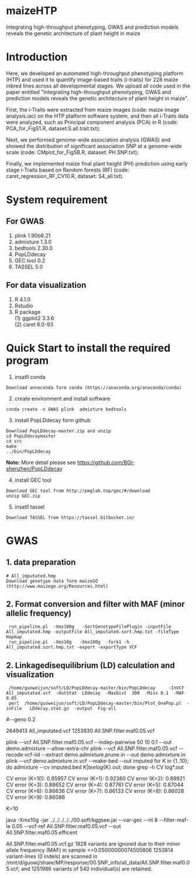 # maizeHTP
Integrating high-throughput phenotyping, GWAS and prediction models reveals the genetic architecture of plant height in maize

# Introduction
Here, we developed an automated high-throughput phenotyping platform (HTP) and used it to quantify image-based traits (i-traits) for 228 maize inbred lines across all developmental stages. We upload all code used in the paper entitled "Integrating high-throughput phenotyping, GWAS and prediction models reveals the genetic architecture of plant height in maize".

First, the i-Traits were extracted from maize images (code: maize image analysis.iac) on the HTP platform software system, and then all i-Traits data were analyzed, such as Principal component analysis (PCA) in R (code: PCA_for_FigS1.R, dataset:S.all.trait.txt);

Next, we performed genome-wide association analysis (GWAS) and showed the distribution of significant association SNP at a genome-wide scale (code: CMplot_for_Fig5B.R, dataset: PH.SNP.txt);

Finally, we implemented maize final plant height (PH) prediction using early stage i-Traits based on Random forests (RF) (code: caret_regression_RF_CV10.R, dataset: S4_all.txt).

# System requirement
## For GWAS

  1. plink 1.90b6.21   
  2. admixture 1.3.0   
  3. bedtools 2.30.0  
  4. PopLDdecay
  5. GEC tool 0.2  
  6. TASSEL 5.0

## For data visualization

  1. R 4.1.0  
  2. Rstudio   
  3. R package  
    (1) ggplot2 3.3.6  
    (2) caret 6.0-93  

# Quick Start to install the required program
  1. insatll conda  
  
    Download annoconda form conda (https://anaconda.org/anaconda/conda)  
      
  2. create environment and install software  
     
    conda create -n GWAS plink  admixture bedtools   
     
  3. install PopLDdecay form github  
    
    Download PopLDdecay-master.zip and unzip 
    cd PopLDdecaymaster 
    cd src  
    make  
    ../bin/PopLDdecay
    
   **Note:** More detail please see https://github.com/BGI-shenzhen/PopLDdecay
   
  4. install GEC tool 
     
    Downlaod GEC tool from http://pmglab.top/gec/#/download  
    unzip GEC.zip  
  
  5. insatll tassel  
     
    Download TASSEL from https://tassel.bitbucket.io/  
    
# GWAS
## 1. data preparation  
    # All_imputated.hmp
    Download genotype data form maizeGO (http://www.maizego.org/Resources.html)  
    
## 2. Format conversion and filter with MAF (minor allelic frequency)
     
     run_pipeline.pl  -Xmx100g   -SortGenotypeFilePlugin -inputFile All_imputated.hmp -outputFile All_imputated.sort.hmp.txt -fileType Hapmap  
     run_pipeline.pl  -Xms10g   -Xmx100g  -fork1 -h   All_imputated.sort.hmp.txt -export -exportType VCF  
          
## 2. Linkagedisequilibrium (LD) calculation and visualization
     
     /home/guoweijun/soft/LD/PopLDdecay-master/bin/PopLDdecay     -InVCF   All_imputated.vcf  -OutStat  LDdecay  -MaxDist  300  -Miss 0.1  -MAF 0.05  
     perl  /home/guoweijun/soft/LD/PopLDdecay-master/bin/Plot_OnePop.pl  -inFile   LDdecay.stat.gz  -output  Fig-all  

   #--geno 0.2 

2649413 All_imputated.vcf
1253830 All.SNP.filter.maf0.05.vcf


plink --vcf All.SNP.filter.maf0.05.vcf --indep-pairwise 50 10 0.1 --out demo.admixture --allow-extra-chr
plink --vcf All.SNP.filter.maf0.05.vcf --recode vcf-iid --extract demo.admixture.prune.in --out demo.admixture.in
plink --vcf demo.admixture.in.vcf  --make-bed  --out imputed
for K in {1..10}; do admixture --cv  imputed.bed $K | tee log${K}.out; done
grep -h CV log*.out


CV error (K=10): 0.85957
CV error (K=1): 0.92360
CV error (K=2): 0.89921
CV error (K=3): 0.88652
CV error (K=4): 0.87761
CV error (K=5): 0.87044
CV error (K=6): 0.86636
CV error (K=7): 0.86133
CV error (K=8): 0.86028
CV error (K=9): 0.86086

K=10


java -Xmx10g -jar ../../../../../00.soft/kggsee.jar --var-gec --nt 8 --filter-maf-le 0.05 --vcf-ref All.SNP.filter.maf0.05.vcf --out All.SNP.filter.maf0.05.efficent

All.SNP.filter.maf0.05.vcf.gz
 1828 variants are ignored due to their minor allele frequency (MAF) in sample <=0.05000000074505806
1253814 variant-lines (0 indels) are scanned in /mnt/d/guowj/share/MP/response/00.SNP_info/all_data/All.SNP.filter.maf0.05.vcf; and 1251986 variants of 540 individual(s) are retained.

    
     
    
